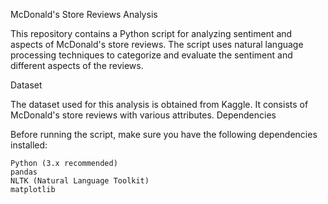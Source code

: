 McDonald's Store Reviews Analysis

This repository contains a Python script for analyzing sentiment and aspects of McDonald's store reviews. The script uses natural language processing techniques to categorize and evaluate the sentiment and different aspects of the reviews.

Dataset

The dataset used for this analysis is obtained from Kaggle. It consists of McDonald's store reviews with various attributes.
Dependencies

Before running the script, make sure you have the following dependencies installed:

    Python (3.x recommended)
    pandas
    NLTK (Natural Language Toolkit)
    matplotlib
